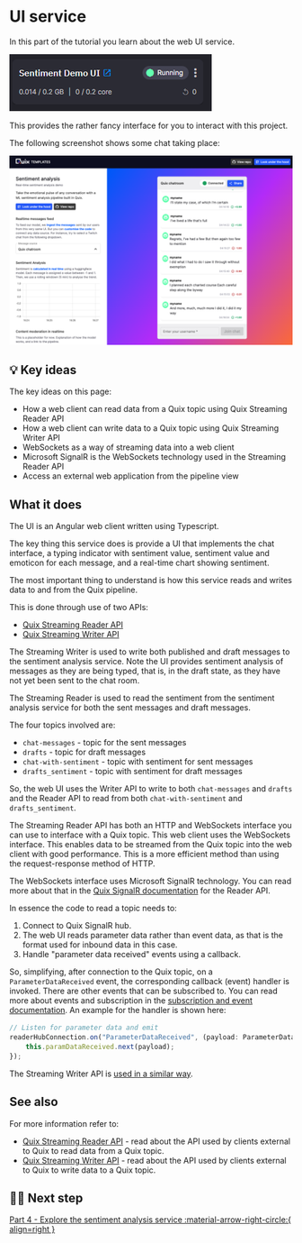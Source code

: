 # UI service

In this part of the tutorial you learn about the web UI service. 

![Web UI pipeline](./images/web-ui-pipeline-segment.png)

This provides the rather fancy interface for you to interact with this project.

The following screenshot shows some chat taking place:

![image processing web UI](./images/running-ui.png)

## 💡 Key ideas

The key ideas on this page:

* How a web client can read data from a Quix topic using Quix Streaming Reader API
* How a web client can write data to a Quix topic using Quix Streaming Writer API
* WebSockets as a way of streaming data into a web client
* Microsoft SignalR is the WebSockets technology used in the Streaming Reader API
* Access an external web application from the pipeline view

## What it does

The UI is an Angular web client written using Typescript.

The key thing this service does is provide a UI that implements the chat interface, a typing indicator with sentiment value, sentiment value and emoticon for each message, and a real-time chart showing sentiment.

The most important thing to understand is how this service reads and writes data to and from the Quix pipeline. 

This is done through use of two APIs:

* [Quix Streaming Reader API](../../../apis/streaming-reader-api/intro.md)
* [Quix Streaming Writer API](../../../apis/streaming-writer-api/intro.md) 

The Streaming Writer is used to write both published and draft messages to the sentiment analysis service. Note the UI provides sentiment analysis of messages as they are being typed, that is, in the draft state, as they have not yet been sent to the chat room.

The Streaming Reader is used to read the sentiment from the sentiment analysis service for both the sent messages and draft messages.

The four topics involved are:

* `chat-messages` - topic for the sent messages
* `drafts` - topic for draft messages
* `chat-with-sentiment` - topic with sentiment for sent messages
* `drafts_sentiment` - topic with sentiment for draft messages

So, the web UI uses the Writer API to write to both `chat-messages` and `drafts` and the Reader API to read from both `chat-with-sentiment` and `drafts_sentiment`.

The Streaming Reader API has both an HTTP and WebSockets interface you can use to interface with a Quix topic. This web client uses the WebSockets interface. This enables data to be streamed from the Quix topic into the web client with good performance. This is a more efficient method than using the request-response method of HTTP.

The WebSockets interface uses Microsoft SignalR technology. You can read more about that in the [Quix SignalR documentation](../../../apis/streaming-reader-api/signalr.md) for the Reader API.

In essence the code to read a topic needs to:

1. Connect to Quix SignalR hub.
2. The web UI reads parameter data rather than event data, as that is the format used for inbound data in this case.
3. Handle "parameter data received" events using a callback.

So, simplifying, after connection to the Quix topic, on a `ParameterDataReceived` event, the corresponding callback (event) handler is invoked. There are other events that can be subscribed to. You can read more about events and subscription in the [subscription and event documentation](../../../apis/streaming-reader-api/subscriptions.md). An example for the handler is shown here:

``` typescript
// Listen for parameter data and emit
readerHubConnection.on("ParameterDataReceived", (payload: ParameterData) => {
    this.paramDataReceived.next(payload);
});
```

The Streaming Writer API is [used in a similar way](../../../apis/streaming-writer-api/signalr.md).

## See also

For more information refer to:

* [Quix Streaming Reader API](../../../apis/streaming-reader-api/intro.md) - read about the API used by clients external to Quix to read data from a Quix topic.
* [Quix Streaming Writer API](../../../apis/streaming-writer-api/intro.md) - read about the API used by clients external to Quix to write data to a Quix topic.

## 🏃‍♀️ Next step

[Part 4 - Explore the sentiment analysis service :material-arrow-right-circle:{ align=right }](sentiment-analysis-service.md)

